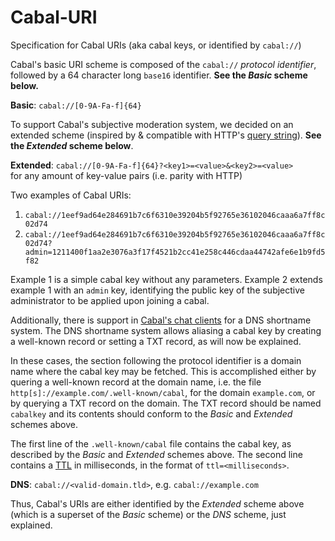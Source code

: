 # Cabal-URI
Specification for Cabal URIs (aka cabal keys, or identified by `cabal://`)

Cabal's basic URI scheme is composed of the `cabal://` _protocol identifier_, followed by a 64 character long `base16` identifier. **See the _Basic_  scheme below.**

**Basic**: `cabal://[0-9A-Fa-f]{64}`

To support Cabal's subjective moderation system, we decided on an extended scheme (inspired by & compatible with HTTP's [query string](https://en.wikipedia.org/wiki/Query_string)). **See the _Extended_ scheme below**.

**Extended**: `cabal://[0-9A-Fa-f]{64}?<key1>=<value>&<key2>=<value>`   
for any amount of key-value pairs (i.e. parity with HTTP)

Two examples of Cabal URIs:
1. `cabal://1eef9ad64e284691b7c6f6310e39204b5f92765e36102046caaa6a7ff8c02d74`
2. `cabal://1eef9ad64e284691b7c6f6310e39204b5f92765e36102046caaa6a7ff8c02d74?admin=1211400f1aa2e3076a3f17f4521b2cc41e258c446cdaa44742afe6e1b9fd5f82`

Example 1 is a simple cabal key without any parameters. Example 2 extends example 1 with an `admin` key, identifying the public key of the subjective administrator to be applied upon joining a cabal.

Additionally, there is support in [Cabal's chat clients](https://github.com/cabal-club/cabal-client/blob/21fed68727b522bda612466a76c5d24d89ab5008/src/client.js#L53-L63) for a DNS shortname system. The DNS shortname system allows aliasing a cabal key by creating a well-known record or setting a TXT record, as will now be explained.

In these cases, the section following the protocol identifier is a domain name where the cabal key may be fetched. This is accomplished either by quering a well-known record at the domain name, i.e. the file `http[s]://example.com/.well-known/cabal`, for the domain `example.com`, or by querying a TXT record on the domain. The TXT record should be named `cabalkey` and its contents should conform to the _Basic_ and _Extended_ schemes above.

The first line of the `.well-known/cabal` file contains the cabal key, as described by the _Basic_ and _Extended_ schemes above. The second line contains a [TTL](https://en.wikipedia.org/wiki/Time_to_live) in milliseconds, in the format of `ttl=<milliseconds>`.

**DNS**: `cabal://<valid-domain.tld>`, e.g. `cabal://example.com` 

Thus, Cabal's URIs are either identified by the _Extended_ scheme above (which is a superset of the _Basic_ scheme) or the _DNS_ scheme, just explained.
